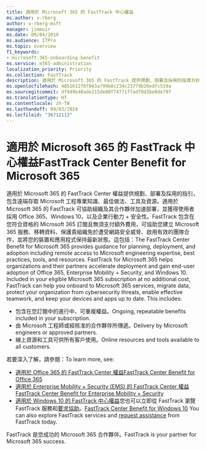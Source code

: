 ```yaml
---
title: 適用於 Microsoft 365 的 FastTrack 中心權益
ms.author: v-rberg
author: v-rberg-msft
manager: jimmuir
ms.date: 09/04/2019
ms.audience: ITPro
ms.topic: overview
f1_keywords:
- microsoft-365-onboarding-benefit
ms.service: m365-administration
localization_priority: Priority
ms.collection: FastTrack
description: 適用於 Microsoft 365 的 FastTrack 提供規劃、部署及採用的指導方針，包含遠端存取 Microsoft 工程專業知識、最佳做法、工具及資源。適用於 Microsoft 365 的 FastTrack 可協助組織及其合作夥伴加速部署，並獲得使用者採用 Office 365、Windows 10，以及企業行動力 + 安全性。
ms.openlocfilehash: 485161276f043a799b8c234c23779b26edfc519a
ms.sourcegitcommit: df949b40ade215de00f74771ffadf0d3be0de797
ms.translationtype: HT
ms.contentlocale: zh-TW
ms.lasthandoff: 09/03/2019
ms.locfileid: "36712113"
---
```

# <a name="fasttrack-center-benefit-for-microsoft-365"></a><span data-ttu-id="7ba06-104">適用於 Microsoft 365 的 FastTrack 中心權益</span><span class="sxs-lookup"><span data-stu-id="7ba06-104">FastTrack Center Benefit for Microsoft 365</span></span>

<span data-ttu-id="7ba06-p102">適用於 Microsoft 365 的 FastTrack Center 權益提供規劃、部署及採用的指引，包含遠端存取 Microsoft 工程專業知識、最佳做法、工具及資源。適用於 Microsoft 365 的 FastTrack 可協助組織及其合作夥伴加速部署，並獲得使用者採用 Office 365、Windows 10，以及企業行動力 + 安全性。FastTrack 包含在您符合資格的 Microsoft 365 訂閱且無須支付額外費用，可協助您建立 Microsoft 365 服務、移轉資料、保護貴組織免於遭受網路安全威脅、啟用有效的團隊合作，並將您的裝置和應用程式保持最新狀態。這包括：</span><span class="sxs-lookup"><span data-stu-id="7ba06-p102">The FastTrack Center Benefit for Microsoft 365 provides guidance for planning, deployment, and adoption including remote access to Microsoft engineering expertise, best practices, tools, and resources. FastTrack for Microsoft 365 helps organizations and their partners accelerate deployment and gain end-user adoption of Office 365, Enterprise Mobility + Security, and Windows 10. Included in your eligible Microsoft 365 subscription at no additional cost, FastTrack can help you onboard to Microsoft 365 services, migrate data, protect your organization from cybersecurity threats, enable effective teamwork, and keep your devices and apps up to date. This includes:</span></span>

- <span data-ttu-id="7ba06-109">包含在您訂閱中的進行中、可重複權益。</span><span class="sxs-lookup"><span data-stu-id="7ba06-109">Ongoing, repeatable benefits included in your subscription.</span></span>
- <span data-ttu-id="7ba06-110">由 Microsoft 工程師或經核准的合作夥伴所傳遞。</span><span class="sxs-lookup"><span data-stu-id="7ba06-110">Delivery by Microsoft engineers or approved partners.</span></span>
- <span data-ttu-id="7ba06-111">線上資源和工具可供所有客戶使用。</span><span class="sxs-lookup"><span data-stu-id="7ba06-111">Online resources and tools available to all customers.</span></span>
  
<span data-ttu-id="7ba06-112">若要深入了解，請參閱：</span><span class="sxs-lookup"><span data-stu-id="7ba06-112">To learn more, see:</span></span>

- [<span data-ttu-id="7ba06-113">適用於 Office 365 的 FastTrack Center 權益</span><span class="sxs-lookup"><span data-stu-id="7ba06-113">FastTrack Center Benefit for Office 365</span></span>](O365-fasttrack-benefit-for-office-365.md) 
- [<span data-ttu-id="7ba06-114">適用於 Enterprise Mobility + Security (EMS) 的 FastTrack Center 權益</span><span class="sxs-lookup"><span data-stu-id="7ba06-114">FastTrack Center Benefit for Enterprise Mobility + Security</span></span>](EMS-fasttrack-benefit-for-EMS.md)
- <span data-ttu-id="7ba06-115">[適用於 Windows 10 的 FastTrack 中心權益](Win-10-fasttrack-benefit-for-Windows-10.md)您也可以立即從 FastTrack 瀏覽 FastTrack 服務和[要求協助](https://go.microsoft.com/fwlink/p/?LinkId=2003903)。</span><span class="sxs-lookup"><span data-stu-id="7ba06-115">[FastTrack Center Benefit for Windows 10](Win-10-fasttrack-benefit-for-Windows-10.md) You can also explore FastTrack services and [request assistance](https://go.microsoft.com/fwlink/p/?LinkId=2003903) from FastTrack today.</span></span>

<span data-ttu-id="7ba06-116">FastTrack 是您成功的 Microsoft 365 合作夥伴。</span><span class="sxs-lookup"><span data-stu-id="7ba06-116">FastTrack is your partner for Microsoft 365 success.</span></span>
  
  

 